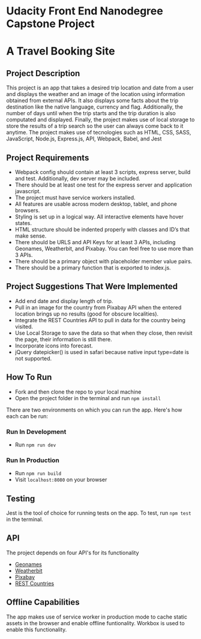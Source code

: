 # Udacity Front End Nanodegree Capstone Project

# A Travel Booking Site

## Project Description
This project is an app that takes a desired trip location and date from a user and displays the weather and an image of the location using information obtained from external APIs. It also displays some facts about the trip destination like the native language, currency and flag. 
Additionally, the number of days until when the trip starts and the trip duration is also computated and displayed. 
Finally, the project makes use of local storage to store the results of a trip search so the user can always come back to it anytime.
The project makes use of tecnologies such as HTML, CSS, SASS, JavaScript, Node.js, Express.js, API, Webpack, Babel, and Jest

## Project Requirements

- Webpack config should contain at least 3 scripts, express server, build and test. Additionally, dev server may be included.
- There should be at least one test for the express server and application javascript.
- The project must have service workers installed.
- All features are usable across modern desktop, tablet, and phone browsers.
- Styling is set up in a logical way. All interactive elements have hover states.
- HTML structure should be indented properly with classes and ID’s that make sense.
- There should be URLS and API Keys for at least 3 APIs, including Geonames, Weatherbit, and Pixabay. You can feel free to use     more than 3 APIs.
- There should be a primary object with placeholder member value pairs.
- There should be a primary function that is exported to index.js.

## Project Suggestions That Were Implemented

- Add end date and display length of trip.
- Pull in an image for the country from Pixabay API when the entered location brings up no results (good for obscure localities).
- Integrate the REST Countries API to pull in data for the country being visited.
- Use Local Storage to save the data so that when they close, then revisit the page, their information is still there.
- Incorporate icons into forecast.
- jQuery datepicker() is used in safari because native input type=date is not supported.

## How To Run

- Fork and then clone the repo to your local machine
- Open the project folder in the terminal and run `npm install`

There are two environments on which you can run the app. Here's how each can be run:

### Run In Development

- Run `npm run dev`

### Run In Production

- Run `npm run build`
- Visit `localhost:8080` on your browser

## Testing

Jest is the tool of choice for running tests on the app. To test, run `npm test` in the terminal.

## API 

The project depends on four API's for its functionality

- [Geonames](http://www.geonames.org/export/web-services.html)
- [Weatherbit](https://www.weatherbit.io/account/create)
- [Pixabay](https://pixabay.com/api/docs/)
- [REST Countries](https://restcountries.eu/)


## Offline Capabilities

The app makes use of service worker in production mode to cache static assets in the browser and enable offline funtionality.
Workbox is used to enable this functionality.



